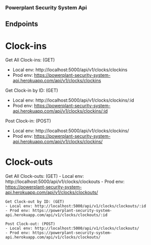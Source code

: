 ﻿### Powerplant Security System Api
 
 ## Endpoints
 
 # Clock-ins
  Get All Clock-ins: (GET)
  - Local env: http://localhost:5000/api/v1/clocks/clockins
  - Prod env: https://powerplant-security-system-api.herokuapp.com/api/v1/clocks/clockins
  
  Get Clock-in by ID: (GET)
  - Local env: http://localhost:5000/api/v1/clocks/clockins/:id
  - Prod env: https://powerplant-security-system-api.herokuapp.com/api/v1/clocks/clockins/:id
  
  Post Clock-in: (POST)
  - Local env: http://localhost:5000/api/v1/clocks/clockins/
  - Prod env: https://powerplant-security-system-api.herokuapp.com/api/v1/clocks/clockins/
  
  # Clock-outs
   Get All Clock-outs: (GET)
    - Local env: http://localhost:5000/api/v1/clocks/clockouts
    - Prod env: https://powerplant-security-system-api.herokuapp.com/api/v1/clocks/clockouts/

    Get Clock-out by ID: (GET)
    - Local env: http://localhost:5000/api/v1/clocks/clockouts/:id
    - Prod env: https://powerplant-security-system-api.herokuapp.com/api/v1/clocks/clockouts/:id

    Post Clock-out: (POST)
    - Local env: http://localhost:5000/api/v1/clocks/clockouts/
    - Prod env: https://powerplant-security-system-api.herokuapp.com/api/v1/clocks/clockouts/
